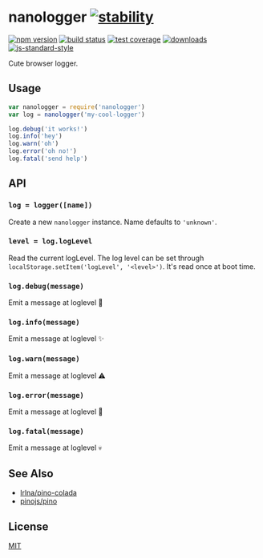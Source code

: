 # nanologger [![stability][0]][1]
[![npm version][2]][3] [![build status][4]][5] [![test coverage][6]][7]
[![downloads][8]][9] [![js-standard-style][10]][11]

Cute browser logger.

## Usage
```js
var nanologger = require('nanologger')
var log = nanologger('my-cool-logger')

log.debug('it works!')
log.info('hey')
log.warn('oh')
log.error('oh no!')
log.fatal('send help')
```

## API
### `log = logger([name])`
Create a new `nanologger` instance. Name defaults to `'unknown'`.

### `level = log.logLevel`
Read the current logLevel. The log level can be set through
`localStorage.setItem('logLevel', '<level>')`. It's read once at boot time.

### `log.debug(message)`
Emit a message at loglevel 🐛

### `log.info(message)`
Emit a message at loglevel ✨

### `log.warn(message)`
Emit a message at loglevel ⚠️

### `log.error(message)`
Emit a message at loglevel 🚨

### `log.fatal(message)`
Emit a message at loglevel 💀

## See Also
- [lrlna/pino-colada](https://github.com/lrlna/pino-colada)
- [pinojs/pino](https://github.com/pinojs/pino)

## License
[MIT](https://tldrlegal.com/license/mit-license)

[0]: https://img.shields.io/badge/stability-experimental-orange.svg?style=flat-square
[1]: https://nodejs.org/api/documentation.html#documentation_stability_index
[2]: https://img.shields.io/npm/v/nanologger.svg?style=flat-square
[3]: https://npmjs.org/package/nanologger
[4]: https://img.shields.io/travis/yoshuawuyts/nanologger/master.svg?style=flat-square
[5]: https://travis-ci.org/yoshuawuyts/nanologger
[6]: https://img.shields.io/codecov/c/github/yoshuawuyts/nanologger/master.svg?style=flat-square
[7]: https://codecov.io/github/yoshuawuyts/nanologger
[8]: http://img.shields.io/npm/dm/nanologger.svg?style=flat-square
[9]: https://npmjs.org/package/nanologger
[10]: https://img.shields.io/badge/code%20style-standard-brightgreen.svg?style=flat-square
[11]: https://github.com/feross/standard
